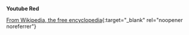 **Youtube Red**<br>

[From Wikipedia, the free encyclopedia](https://en.wikipedia.org/wiki/YouTube_Premium){:target="\_blank" rel="noopener noreferrer"}
